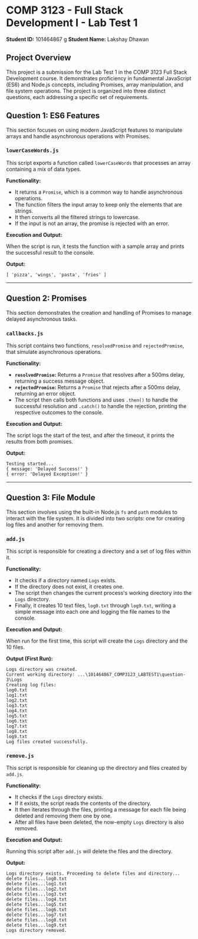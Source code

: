 # COMP 3123 - Full Stack Development I - Lab Test 1

**Student ID:** 101464867
g
**Student Name:** Lakshay Dhawan

## Project Overview

This project is a submission for the Lab Test 1 in the COMP 3123 Full Stack Development course. It demonstrates proficiency in fundamental JavaScript (ES6) and Node.js concepts, including Promises, array manipulation, and file system operations. The project is organized into three distinct questions, each addressing a specific set of requirements.

## Question 1: ES6 Features

This section focuses on using modern JavaScript features to manipulate arrays and handle asynchronous operations with Promises.

### `lowerCaseWords.js`

This script exports a function called `lowerCaseWords` that processes an array containing a mix of data types.

**Functionality:**
*   It returns a `Promise`, which is a common way to handle asynchronous operations.
*   The function filters the input array to keep only the elements that are strings.
*   It then converts all the filtered strings to lowercase.
*   If the input is not an array, the promise is rejected with an error.

**Execution and Output:**

When the script is run, it tests the function with a sample array and prints the successful result to the console.

**Output:**
```
[ 'pizza', 'wings', 'pasta', 'fries' ]
```

---

## Question 2: Promises

This section demonstrates the creation and handling of Promises to manage delayed asynchronous tasks.

### `callbacks.js`

This script contains two functions, `resolvedPromise` and `rejectedPromise`, that simulate asynchronous operations.

**Functionality:**
*   **`resolvedPromise`:** Returns a `Promise` that resolves after a 500ms delay, returning a success message object.
*   **`rejectedPromise`:** Returns a `Promise` that rejects after a 500ms delay, returning an error object.
*   The script then calls both functions and uses `.then()` to handle the successful resolution and `.catch()` to handle the rejection, printing the respective outcomes to the console.

**Execution and Output:**

The script logs the start of the test, and after the timeout, it prints the results from both promises.

**Output:**
```
Testing started...
{ message: 'Delayed Success!' }
{ error: 'Delayed Exception!' }
```

---

## Question 3: File Module

This section involves using the built-in Node.js `fs` and `path` modules to interact with the file system. It is divided into two scripts: one for creating log files and another for removing them.

### `add.js`

This script is responsible for creating a directory and a set of log files within it.

**Functionality:**
*   It checks if a directory named `Logs` exists.
*   If the directory does not exist, it creates one.
*   The script then changes the current process's working directory into the `Logs` directory.
*   Finally, it creates 10 text files, `log0.txt` through `log9.txt`, writing a simple message into each one and logging the file names to the console.

**Execution and Output:**

When run for the first time, this script will create the `Logs` directory and the 10 files.

**Output (First Run):**
```
Logs directory was created.
Current working directory: ...\101464867_COMP3123_LABTEST1\question-3\Logs
Creating log files:
log0.txt
log1.txt
log2.txt
log3.txt
log4.txt
log5.txt
log6.txt
log7.txt
log8.txt
log9.txt
Log files created successfully.
```

### `remove.js`

This script is responsible for cleaning up the directory and files created by `add.js`.

**Functionality:**
*   It checks if the `Logs` directory exists.
*   If it exists, the script reads the contents of the directory.
*   It then iterates through the files, printing a message for each file being deleted and removing them one by one.
*   After all files have been deleted, the now-empty `Logs` directory is also removed.

**Execution and Output:**

Running this script after `add.js` will delete the files and the directory.

**Output:**
```
Logs directory exists. Proceeding to delete files and directory...
delete files...log0.txt
delete files...log1.txt
delete files...log2.txt
delete files...log3.txt
delete files...log4.txt
delete files...log5.txt
delete files...log6.txt
delete files...log7.txt
delete files...log8.txt
delete files...log9.txt
Logs directory removed.
```